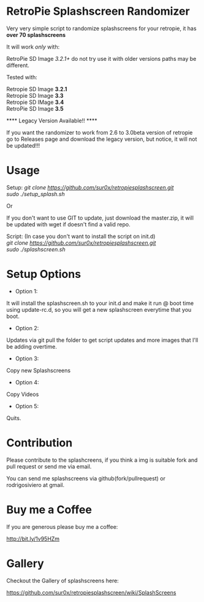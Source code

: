 RetroPie Splashscreen Randomizer
====================

Very very simple script to randomize splashscreens for your retropie, it has **over 70 splashscreens**


It will work *only* with:

RetroPie SD Image *3.2.1+* do not try use it with older versions paths may be different.

Tested with:

Retropie SD Image **3.2.1**  
Retropie SD Image **3.3**  
Retropie SD IMage **3.4**  
RetroPie SD Image **3.5**  


**** Legacy Version Available!! ****

If you want the randomizer to work from 2.6 to 3.0beta version of retropie go to Releases page and download the legacy version, but notice, it will not be updated!!!


Usage
====================

Setup:
*git clone https://github.com/sur0x/retropiesplashscreen.git*  
*sudo ./setup_splash.sh*

Or

If you don't want to use GIT to update, just download the master.zip, it will be updated with wget if doesn't find a valid repo.


Script: (In case you don't want to install the script on init.d)  
*git clone https://github.com/sur0x/retropiesplashscreen.git*  
*sudo ./splashscreen.sh*

Setup Options
====================

* Option 1:

It will install the splashscreen.sh to your init.d and make it run @ boot time using update-rc.d, so you will get a new splashscreen everytime that you boot.

* Option 2:

Updates via git pull the folder to get script updates and more images that I'll be adding overtime.

* Option 3:

Copy new Splashscreens

* Option 4:

Copy Videos

* Option 5:

Quits.

Contribution
====================
Please contribute to the splashcreens, if you think a img is suitable fork and pull request or send me via email.

You can send me splashscreens via github(fork/pullrequest) or rodrigosiviero at gmail.


Buy me a Coffee
====================
If you are generous please buy me a coffee:

http://bit.ly/1v95HZm


Gallery
====================

Checkout the Gallery of splashscreens here:

https://github.com/sur0x/retropiesplashscreen/wiki/SplashScreens




